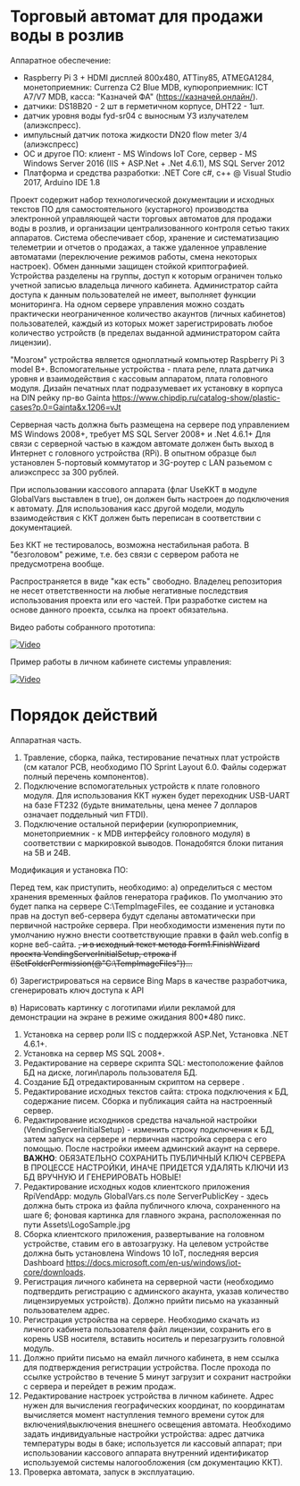 # Торговый автомат для продажи воды в розлив

Аппаратное обеспечение:
- Raspberry Pi 3 + HDMI дисплей 800х480, ATTiny85, ATMEGA1284, монетоприемник: Currenza C2 Blue MDB, купюроприемник: ICT A7/V7 MDB, касса: "Казначей ФА" (https://казначей.онлайн/).
- датчики: DS18B20 - 2 шт в герметичном корпусе, DHT22 - 1шт.
- датчик уровня воды fyd-sr04 с выносным УЗ излучателем (алиэкспресс).
- импульсный датчик потока жидкости DN20 flow meter 3/4 (алиэкспресс)
- ОС и другое ПО: клиент - MS Windows IoT Core, сервер - MS Windows Server 2016 (IIS + ASP.Net + .Net 4.6.1), MS SQL Server 2012
- Платформа и средства разработки: .NET Core c#, c++ @ Visual Studio 2017, Arduino IDE 1.8


Проект содержит набор технологической документации и исходных текстов ПО для самостоятельного (кустарного) производства электронной управляющей части торговых автоматов для продажи воды в розлив, и организации централизованного контроля сетью таких аппаратов.
Система обеспечивает сбор, хранение и систематизацию телеметрии и отчетов о продажах, а также удаленное управление автоматами (переключение режимов работы, смена некоторых настроек). Обмен данными защищен стойкой криптографией. Устройства разделены на группы, доступ к которым ограничен только учетной записью владельца личного кабинета.
Администратор сайта доступа к данным пользователей не имеет, выполняет функции мониторинга.
На одном сервере управления можно создать практически неограниченное количество акаунтов (личных кабинетов) пользователей, каждый из которых может зарегистрировать любое количество устройств (в пределах выданной администратором сайта лицензии).

"Мозгом" устройства является одноплатный компьютер Raspberry Pi 3 model B+. Вспомогательные устройства - плата реле, плата датчика уровня и взаимодействия с кассовым аппаратом, плата головного модуля.
Дизайн печатных плат подразумевает их установку в корпуса на DIN рейку пр-во Gainta https://www.chipdip.ru/catalog-show/plastic-cases?p.0=Gainta&x.1206=vJt

Серверная часть должна быть размещена на сервере под управлением MS Windows 2008+, требует MS SQL Server 2008+ и .Net 4.6.1+
Для связи с серверной частью в каждом автомате должен быть выход в Интернет с головного устройства (RPi). В опытном образце был установлен 5-портовый коммутатор и 3G-роутер с LAN разьемом с алиэкспресс за 300 рублей.

При использовании кассового аппарата (флаг UseKKT в модуле GlobalVars выставлен в true), он должен быть настроен до подключения к автомату. Для использования касс другой модели, модуль взаимодействия с ККТ должен быть переписан в соответствии с документацией.

Без ККТ не тестировалось, возможна нестабильная работа. В "безголовом" режиме, т.е. без связи с сервером работа не предусмотрена вообще.

Распространяется в виде "как есть" свободно. Владелец репозитория не несет ответственности на любые негативные последствия использования проекта или его частей. При разработке систем на основе данного проекта, ссылка на проект обязательна.


Видео работы собранного прототипа:

[![Video](http://img.youtube.com/vi/Y7MAJ8CCs8g/0.jpg)](https://www.youtube.com/watch?v=Y7MAJ8CCs8g)

Пример работы в личном кабинете системы управления:

[![Video](http://img.youtube.com/vi/gMk6wb8pl_E/0.jpg)](https://www.youtube.com/watch?v=gMk6wb8pl_E)

# Порядок действий

Аппаратная часть.
1. Травление, сборка, пайка, тестирование печатных плат устройств (см каталог PCB, необходимо ПО Sprint Layout 6.0. Файлы содержат полный перечень компонентов). 
2. Подключение вспомогательных устройств к плате головного модуля. 
Для использования ККТ нужен будет переходник USB-UART на базе FT232 (будьте внимательны, цена менее 7 долларов означает поддельный чип FTDI).
3. Подключение остальной периферии (купюроприемник, монетоприемник - к MDB интерфейсу головного модуля) в соответствии с маркировкой выводов. Понадобятся блоки питания на 5В и 24В.

Модификация и установка ПО:

Перед тем, как приступить, необходимо: 
а) определиться с местом хранения временных файлов генератора графиков. По умолчанию это будет папка на сервере C:\TempImageFiles, ее создание и установка прав на доступ веб-сервера будут сделаны автоматически при первичной настройке сервера.
При необходимости изменения пути по умолчанию нужно внести соответствующие правки в файл web.config в корне веб-сайта. ~~, и в исходный текст метода Form1.FinishWizard проекта VendingServerInitialSetup, строка if (!SetFolderPermission(@"C:\TempImageFiles"))...~~

б) Зарегистрироваться на сервисе Bing Maps в качестве разработчика, сгенерировать ключ доступа к API

в) Нарисовать картинку с логотипами и\или рекламой для демонстрации на экране в режиме ожидания 800*480 пикс.

1. Установка на сервер роли IIS с поддержкой ASP.Net, Установка .NET 4.6.1+.
2. Установка на сервер MS SQL 2008+.
3. Редактирование на сервере скрипта SQL: местоположение файлов БД на диске, логин\пароль пользователя БД.
4. Создание БД отредактированным скриптом на сервере .
5. Редактирование исходных текстов сайта: строка подключения к БД, содержание писем. Сборка и публикация сайта на настроенный сервер.
6. Редактирование исходников средства начальной настройки (VendingServerInitialSetup) - изменить строку подключения к БД, затем запуск на сервере и первичная настройка сервера с его помощью.
После настройки имеем админский акаунт на сервере.
**ВАЖНО**: ОБЯЗАТЕЛЬНО СОХРАНИТЬ ПУБЛИЧНЫЙ КЛЮЧ СЕРВЕРА В ПРОЦЕССЕ НАСТРОЙКИ, ИНАЧЕ ПРИДЕТСЯ УДАЛЯТЬ КЛЮЧИ ИЗ БД ВРУЧНУЮ И ГЕНЕРИРОВАТЬ НОВЫЕ!
7. Редактирование исходных кодов клиентского приложения RpiVendApp:
модуль GlobalVars.cs поле ServerPublicKey - здесь должна быть строка из файла публичного ключа, сохраненного на шаге 6;
фоновая картинка для главного экрана, расположенная по пути Assets\LogoSample.jpg
8. Сборка клиентского приложения, развертывание на головном устройстве, ставим его в автозагрузку. На целевом устройстве должна быть установлена Windows 10 IoT, последняя версия Dashboard https://docs.microsoft.com/en-us/windows/iot-core/downloads.
9. Регистрация личного кабинета на серверной части (необходимо подтвердить регистрацию с админского акаунта, указав количество лицензируемых устройств). Должно прийти письмо на указанный пользователем адрес.
10. Регистрация устройства на сервере. Необходимо скачать из личного кабинета пользователя файл лицензии, сохранить его в корень USB носителя, вставить носитель и перезагрузить головной модуль.
11. Должно прийти письмо на емайл личного кабинета, в нем ссылка для подтверждения регистрации устройства. После прохода по ссылке устройство в течение 5 минут загрузит и сохранит настройки с сервера и перейдет в режим продаж.
12. Редактирование настроек устройства в личном кабинете. Адрес нужен для вычисления географических координат, по координатам вычисляется момент наступления темного времени суток для включения\выключения внешнего освещения автомата. Необходимо задать индивидуальные настройки устройства: адрес датчика температуры воды в баке; используется ли кассовый аппарат; при использовании кассового аппарата внутренний идентификатор используемой системы налогообложения (см документацию ККТ).
13. Проверка автомата, запуск в эксплуатацию.
